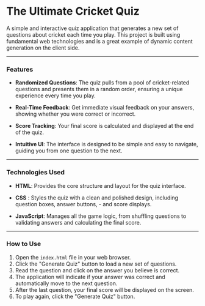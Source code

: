 # The Ultimate Cricket Quiz

A simple and interactive quiz application that generates a new set of questions about cricket each time you play. This project is built using fundamental web technologies and is a great example of dynamic content generation on the client side.

---

### Features

- **Randomized Questions**: The quiz pulls from a pool of cricket-related questions and presents them in a random order, ensuring a unique experience every time you play.

- **Real-Time Feedback**: Get immediate visual feedback on your answers, showing whether you were correct or incorrect.

- **Score Tracking**: Your final score is calculated and displayed at the end of the quiz.

- **Intuitive UI**: The interface is designed to be simple and easy to navigate, guiding you from one question to the next.

---

### Technologies Used

- **HTML**: Provides the core structure and layout for the quiz interface.

- **CSS** : Styles the quiz with a clean and polished design, including question boxes, answer buttons, - and score displays.

- **JavaScript**: Manages all the game logic, from shuffling questions to validating answers and calculating the final score.

---

### How to Use
1.  Open the `index.html` file in your web browser.
2.  Click the "Generate Quiz" button to load a new set of questions.
3.  Read the question and click on the answer you believe is correct.
4.  The application will indicate if your answer was correct and automatically move to the next question.
5.  After the last question, your final score will be displayed on the screen.
6.  To play again, click the "Generate Quiz" button.


